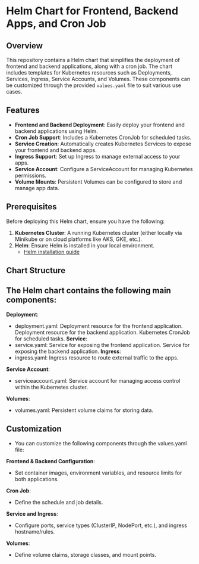 # Helm Chart for Frontend, Backend Apps, and Cron Job

## Overview

This repository contains a Helm chart that simplifies the deployment of frontend and backend applications, along with a cron job. The chart includes templates for Kubernetes resources such as Deployments, Services, Ingress, Service Accounts, and Volumes. These components can be customized through the provided `values.yaml` file to suit various use cases.

## Features

- **Frontend and Backend Deployment**: Easily deploy your frontend and backend applications using Helm.
- **Cron Job Support**: Includes a Kubernetes CronJob for scheduled tasks.
- **Service Creation**: Automatically creates Kubernetes Services to expose your frontend and backend apps.
- **Ingress Support**: Set up Ingress to manage external access to your apps.
- **Service Account**: Configure a ServiceAccount for managing Kubernetes permissions.
- **Volume Mounts**: Persistent Volumes can be configured to store and manage app data.

## Prerequisites

Before deploying this Helm chart, ensure you have the following:

1. **Kubernetes Cluster**: A running Kubernetes cluster (either locally via Minikube or on cloud platforms like AKS, GKE, etc.).
2. **Helm**: Ensure Helm is installed in your local environment.
   - [Helm installation guide](https://helm.sh/docs/intro/install/)


## Chart Structure
## The Helm chart contains the following main components:

**Deployment**:
- deployment.yaml: Deployment resource for the frontend application.
                    Deployment resource for the backend application.
                    Kubernetes CronJob for scheduled tasks.
**Service**:
- service.yaml: Service for exposing the frontend application.
                       Service for exposing the backend application.
**Ingress**:
- ingress.yaml: Ingress resource to route external traffic to the apps.

**Service Account**:
- serviceaccount.yaml: Service account for managing access control within the Kubernetes cluster.

**Volumes**:
- volumes.yaml: Persistent volume claims for storing data.

## Customization
- You can customize the following components through the values.yaml file:

**Frontend & Backend Configuration**:
- Set container images, environment variables, and resource limits for both applications.

**Cron Job**:
- Define the schedule and job details.

**Service and Ingress**:
- Configure ports, service types (ClusterIP, NodePort, etc.), and ingress hostname/rules.

**Volumes**:
- Define volume claims, storage classes, and mount points.
